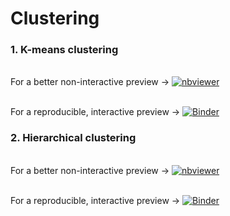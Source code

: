 # Clustering

### 1. K-means clustering

<br>For a better non-interactive preview &#8594; [![nbviewer](https://user-images.githubusercontent.com/2791223/29387450-e5654c72-8294-11e7-95e4-090419520edb.png)](https://nbviewer.jupyter.org/github/manoharkaranth/Clustering/blob/master/KMeans_Demo.ipynb)</br>

<br>For a reproducible, interactive preview &#8594; [![Binder](https://mybinder.org/badge_logo.svg)](https://mybinder.org/v2/gh/manoharkaranth/Clustering/master?filepath=KMeans_Demo.ipynb)</br>

### 2. Hierarchical clustering

<br>For a better non-interactive preview &#8594; [![nbviewer](https://user-images.githubusercontent.com/2791223/29387450-e5654c72-8294-11e7-95e4-090419520edb.png)](https://nbviewer.jupyter.org/github/manoharkaranth/Clustering/blob/master/Hierarchical_Demo.ipynb)</br>

<br>For a reproducible, interactive preview &#8594; [![Binder](https://mybinder.org/badge_logo.svg)](https://mybinder.org/v2/gh/manoharkaranth/Clustering/master?filepath=Hierarchical_Demo.ipynb) <br/>
